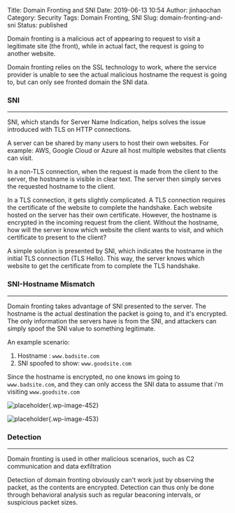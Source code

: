 Title: Domain Fronting and SNI
Date: 2019-06-13 10:54
Author: jinhaochan
Category: Security
Tags: Domain Fronting, SNI
Slug: domain-fronting-and-sni
Status: published



Domain fronting is a malicious act of appearing to request to visit a legitimate site (the front), while in actual fact, the request is going to another website.





Domain fronting relies on the SSL technology to work, where the service provider is unable to see the actual malicious hostname the request is going to, but can only see fronted domain the SNI data.



<!-- wp:heading {"level":3} -->

### SNI





------------------------------------------------------------------------






SNI, which stands for Server Name Indication, helps solves the issue introduced with TLS on HTTP connections.





A server can be shared by many users to host their own websites. For example: AWS, Google Cloud or Azure all host multiple websites that clients can visit.





In a non-TLS connection, when the request is made from the client to the server, the hostname is visible in clear text. The server then simply serves the requested hostname to the client.





In a TLS connection, it gets slightly complicated. A TLS connection requires the certificate of the website to complete the handshake. Each website hosted on the server has their own certificate. However, the hostname is encrypted in the incoming request from the client. Without the hostname, how will the server know which website the client wants to visit, and which certificate to present to the client?





A simple solution is presented by SNI, which indicates the hostname in the initial TLS connection (TLS Hello). This way, the server knows which website to get the certificate from to complete the TLS handshake.



<!-- wp:heading {"level":3} -->

### SNI-Hostname Mismatch





------------------------------------------------------------------------






Domain fronting takes advantage of SNI presented to the server. The hostname is the actual destination the packet is going to, and it's encrypted. The only information the servers have is from the SNI, and attackers can simply spoof the SNI value to something legitimate.





An example scenario:



<!-- wp:list {"ordered":true} -->

1.  Hostname : `www.badsite.com`
2.  SNI spoofed to show: `www.goodsite.com`





Since the hostname is encrypted, no one knows im going to `www.badsite.com`, and they can only access the SNI data to assume that i'm visiting `www.goodsite.com`



<!-- wp:image {"id":452} -->


![placeholder]({attach}media/2019/06/1.png){.wp-image-452}




<!-- wp:image {"id":453} -->


![placeholder]({attach}media/2019/06/2.png){.wp-image-453}




<!-- wp:heading {"level":3} -->

### Detection





------------------------------------------------------------------------






Domain fronting is used in other malicious scenarios, such as C2 communication and data exfiltration





Detection of domain fronting obviously can't work just by observing the packet, as the contents are encrypted. Detection can thus only be done through behavioral analysis such as regular beaconing intervals, or suspicious packet sizes.


